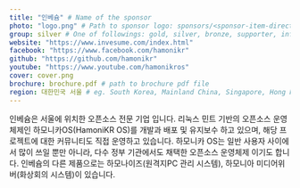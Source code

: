 ```yaml
---
title: "인베슘" # Name of the sponsor
photo: "logo.png" # Path to sponsor logo: sponsors/<sponsor-item-directory>/logo.png
group: silver # One of followings: gold, silver, bronze, supporter, infra, record, videoi18n, swag, partner
website: "https://www.invesume.com/index.html"
facebook: "https://www.facebook.com/hamonikr"
github: "https://github.com/hamonikr"
youtube: "https://www.youtube.com/hamonikros"
cover: cover.png
brochure: brochure.pdf # path to brochure pdf file
region: 대한민국 서울 # eg. South Korea, Mainland China, Singapore, Hong Kong, Taiwan ...
---
```


인베슘은 서울에 위치한 오픈소스 전문 기업 입니다. 리눅스 민트 기반의 오픈소스 운영체제인 하모니카OS(HamoniKR OS)를 개발과 배포 및 유지보수 하고 있으며, 해당 프로젝트에 대한 커뮤니티도 직접 운영하고 있습니다. 하모니카 OS는 일반 사용자 사이에서 많이 쓰일 뿐만 아니라, 다수 정부 기관에서도 채택한 오픈소스 운영체제 이기도 합니다. 인베슘의 다른 제품으로는 하모나이즈(원격지PC 관리 시스템), 하모니아 미디어위버(화상회의 시스템)이 있습니다.